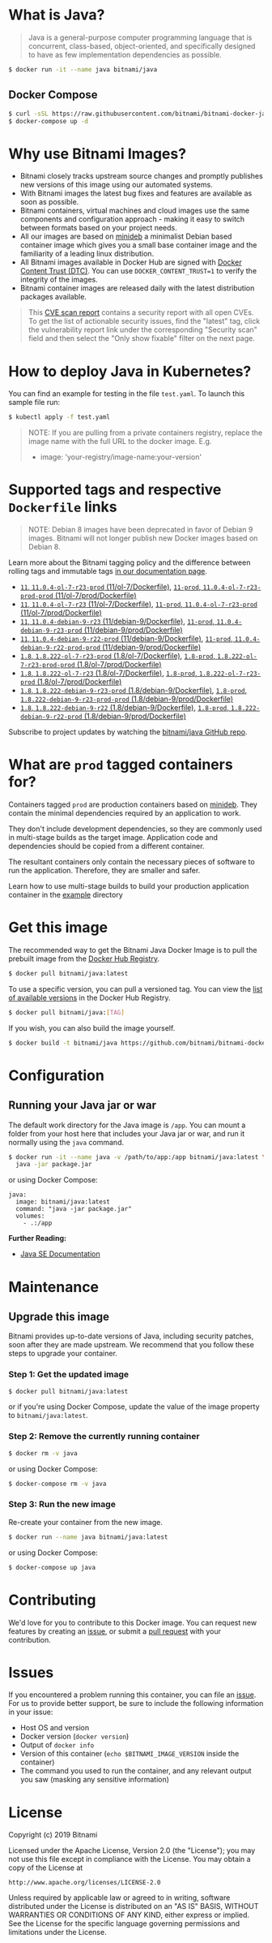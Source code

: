 # What is Java?

> Java is a general-purpose computer programming language that is concurrent, class-based, object-oriented, and specifically designed to have as few implementation dependencies as possible.

```bash
$ docker run -it --name java bitnami/java
```

## Docker Compose

```bash
$ curl -sSL https://raw.githubusercontent.com/bitnami/bitnami-docker-java/master/docker-compose.yml > docker-compose.yml
$ docker-compose up -d
```

# Why use Bitnami Images?

* Bitnami closely tracks upstream source changes and promptly publishes new versions of this image using our automated systems.
* With Bitnami images the latest bug fixes and features are available as soon as possible.
* Bitnami containers, virtual machines and cloud images use the same components and configuration approach - making it easy to switch between formats based on your project needs.
* All our images are based on [minideb](https://github.com/bitnami/minideb) a minimalist Debian based container image which gives you a small base container image and the familiarity of a leading linux distribution.
* All Bitnami images available in Docker Hub are signed with [Docker Content Trust (DTC)](https://docs.docker.com/engine/security/trust/content_trust/). You can use `DOCKER_CONTENT_TRUST=1` to verify the integrity of the images.
* Bitnami container images are released daily with the latest distribution packages available.


> This [CVE scan report](https://quay.io/repository/bitnami/java?tab=tags) contains a security report with all open CVEs. To get the list of actionable security issues, find the "latest" tag, click the vulnerability report link under the corresponding "Security scan" field and then select the "Only show fixable" filter on the next page.

# How to deploy Java in Kubernetes?

You can find an example for testing in the file `test.yaml`. To launch this sample file run:

```bash
$ kubectl apply -f test.yaml
```

> NOTE: If you are pulling from a private containers registry, replace the image name with the full URL to the docker image. E.g.
>
> - image: 'your-registry/image-name:your-version'

# Supported tags and respective `Dockerfile` links

> NOTE: Debian 8 images have been deprecated in favor of Debian 9 images. Bitnami will not longer publish new Docker images based on Debian 8.

Learn more about the Bitnami tagging policy and the difference between rolling tags and immutable tags [in our documentation page](https://docs.bitnami.com/containers/how-to/understand-rolling-tags-containers/).


- [`11`, `11.0.4-ol-7-r23-prod` (11/ol-7/Dockerfile)](https://github.com/bitnami/bitnami-docker-java/blob/11.0.4-ol-7-r23-prod/11/ol-7/Dockerfile), [`11-prod`, `11.0.4-ol-7-r23-prod-prod` (11/ol-7/prod/Dockerfile)](https://github.com/bitnami/bitnami-docker-java/blob/11.0.4-ol-7-r23-prod/11/ol-7/prod/Dockerfile)
- [`11`, `11.0.4-ol-7-r23` (11/ol-7/Dockerfile)](https://github.com/bitnami/bitnami-docker-java/blob/11.0.4-ol-7-r23/11/ol-7/Dockerfile), [`11-prod`, `11.0.4-ol-7-r23-prod` (11/ol-7/prod/Dockerfile)](https://github.com/bitnami/bitnami-docker-java/blob/11.0.4-ol-7-r23/11/ol-7/prod/Dockerfile)
- [`11`, `11.0.4-debian-9-r23` (11/debian-9/Dockerfile)](https://github.com/bitnami/bitnami-docker-java/blob/11.0.4-debian-9-r23/11/debian-9/Dockerfile), [`11-prod`, `11.0.4-debian-9-r23-prod` (11/debian-9/prod/Dockerfile)](https://github.com/bitnami/bitnami-docker-java/blob/11.0.4-debian-9-r23/11/debian-9/prod/Dockerfile)
- [`11`, `11.0.4-debian-9-r22-prod` (11/debian-9/Dockerfile)](https://github.com/bitnami/bitnami-docker-java/blob/11.0.4-debian-9-r22-prod/11/debian-9/Dockerfile), [`11-prod`, `11.0.4-debian-9-r22-prod-prod` (11/debian-9/prod/Dockerfile)](https://github.com/bitnami/bitnami-docker-java/blob/11.0.4-debian-9-r22-prod/11/debian-9/prod/Dockerfile)
- [`1.8`, `1.8.222-ol-7-r23-prod` (1.8/ol-7/Dockerfile)](https://github.com/bitnami/bitnami-docker-java/blob/1.8.222-ol-7-r23-prod/1.8/ol-7/Dockerfile), [`1.8-prod`, `1.8.222-ol-7-r23-prod-prod` (1.8/ol-7/prod/Dockerfile)](https://github.com/bitnami/bitnami-docker-java/blob/1.8.222-ol-7-r23-prod/1.8/ol-7/prod/Dockerfile)
- [`1.8`, `1.8.222-ol-7-r23` (1.8/ol-7/Dockerfile)](https://github.com/bitnami/bitnami-docker-java/blob/1.8.222-ol-7-r23/1.8/ol-7/Dockerfile), [`1.8-prod`, `1.8.222-ol-7-r23-prod` (1.8/ol-7/prod/Dockerfile)](https://github.com/bitnami/bitnami-docker-java/blob/1.8.222-ol-7-r23/1.8/ol-7/prod/Dockerfile)
- [`1.8`, `1.8.222-debian-9-r23-prod` (1.8/debian-9/Dockerfile)](https://github.com/bitnami/bitnami-docker-java/blob/1.8.222-debian-9-r23-prod/1.8/debian-9/Dockerfile), [`1.8-prod`, `1.8.222-debian-9-r23-prod-prod` (1.8/debian-9/prod/Dockerfile)](https://github.com/bitnami/bitnami-docker-java/blob/1.8.222-debian-9-r23-prod/1.8/debian-9/prod/Dockerfile)
- [`1.8`, `1.8.222-debian-9-r22` (1.8/debian-9/Dockerfile)](https://github.com/bitnami/bitnami-docker-java/blob/1.8.222-debian-9-r22/1.8/debian-9/Dockerfile), [`1.8-prod`, `1.8.222-debian-9-r22-prod` (1.8/debian-9/prod/Dockerfile)](https://github.com/bitnami/bitnami-docker-java/blob/1.8.222-debian-9-r22/1.8/debian-9/prod/Dockerfile)

Subscribe to project updates by watching the [bitnami/java GitHub repo](https://github.com/bitnami/bitnami-docker-java).

# What are `prod` tagged containers for?

Containers tagged `prod` are production containers based on [minideb](https://github.com/bitnami/minideb). They contain the minimal dependencies required by an application to work.

They don't include development dependencies, so they are commonly used in multi-stage builds as the target image. Application code and dependencies should be copied from a different container.

The resultant containers only contain the necessary pieces of software to run the application. Therefore, they are smaller and safer.

Learn how to use multi-stage builds to build your production application container in the [example](/example) directory

# Get this image

The recommended way to get the Bitnami Java Docker Image is to pull the prebuilt image from the [Docker Hub Registry](https://hub.docker.com/r/bitnami/java).

```bash
$ docker pull bitnami/java:latest
```

To use a specific version, you can pull a versioned tag. You can view the [list of available versions](https://hub.docker.com/r/bitnami/java/tags/) in the Docker Hub Registry.

```bash
$ docker pull bitnami/java:[TAG]
```

If you wish, you can also build the image yourself.

```bash
$ docker build -t bitnami/java https://github.com/bitnami/bitnami-docker-java.git
```

# Configuration

## Running your Java jar or war

The default work directory for the Java image is `/app`. You can mount a folder from your host here that includes your Java jar or war, and run it normally using the `java` command.

```bash
$ docker run -it --name java -v /path/to/app:/app bitnami/java:latest \
  java -jar package.jar
```

or using Docker Compose:

```
java:
  image: bitnami/java:latest
  command: "java -jar package.jar"
  volumes:
    - .:/app
```

**Further Reading:**

  - [Java SE Documentation](https://docs.oracle.com/javase/8/docs/api/)

# Maintenance

## Upgrade this image

Bitnami provides up-to-date versions of Java, including security patches, soon after they are made upstream. We recommend that you follow these steps to upgrade your container.

### Step 1: Get the updated image

```bash
$ docker pull bitnami/java:latest
```

or if you're using Docker Compose, update the value of the image property to `bitnami/java:latest`.

### Step 2: Remove the currently running container

```bash
$ docker rm -v java
```

or using Docker Compose:

```bash
$ docker-compose rm -v java
```

### Step 3: Run the new image

Re-create your container from the new image.

```bash
$ docker run --name java bitnami/java:latest
```

or using Docker Compose:

```bash
$ docker-compose up java
```

# Contributing

We'd love for you to contribute to this Docker image. You can request new features by creating an [issue](https://github.com/bitnami/bitnami-docker-java/issues), or submit a [pull request](https://github.com/bitnami/bitnami-docker-java/pulls) with your contribution.

# Issues

If you encountered a problem running this container, you can file an [issue](https://github.com/bitnami/bitnami-docker-java/issues). For us to provide better support, be sure to include the following information in your issue:

- Host OS and version
- Docker version (`docker version`)
- Output of `docker info`
- Version of this container (`echo $BITNAMI_IMAGE_VERSION` inside the container)
- The command you used to run the container, and any relevant output you saw (masking any sensitive
information)

# License

Copyright (c) 2019 Bitnami

Licensed under the Apache License, Version 2.0 (the "License");
you may not use this file except in compliance with the License.
You may obtain a copy of the License at

    http://www.apache.org/licenses/LICENSE-2.0

Unless required by applicable law or agreed to in writing, software
distributed under the License is distributed on an "AS IS" BASIS,
WITHOUT WARRANTIES OR CONDITIONS OF ANY KIND, either express or implied.
See the License for the specific language governing permissions and
limitations under the License.
